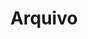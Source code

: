 ---
title: 'Arquivo'
slug: 'arquivado'
description: 'Mussum Ipsum, cacilds vidis litro abertis.  Mauris nec dolor in eros commodo tempor. Aenean aliquam molestie leo, vitae iaculis nisl.'
private: true
draft: false
---